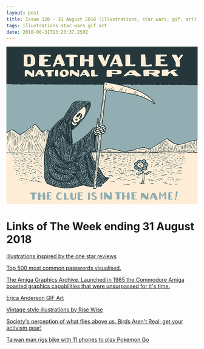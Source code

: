 ```yaml
---
layout: post
title: Issue 120 - 31 August 2018 (illustrations, star wars, gif, art)
tags: illustrations star wars gif art
date: 2018-08-31T13:23:37.250Z
---
```

![Illustrations inspired by the one star reviews](/assets/uploads/issue-120.png "Illustrations inspired by the one star reviews")

# Links of The Week ending 31 August 2018

<a href="https://www.topic.com/too-hot-too-crowded-needs-more-vending-machines" title="Illustrations inspired by the one star reviews" target="_blank" alt="Illustrations inspired by the one star reviews">Illustrations inspired by the one star reviews</a>

<a href="https://informationisbeautiful.net/visualizations/top-500-passwords-visualized/" title="Top 500 most common passwords visualised." target="_blank" alt="Top 500 most common passwords visualised.">Top 500 most common passwords visualised.</a>

<a href="http://amiga.lychesis.net/" title="The Amiga Graphics Archive" alt="The Amiga Graphics Archive" target="_blank">The Amiga Graphics Archive. Launched in 1985 the Commodore Amiga boasted graphics capabilities that were unsurpassed for it's time.</a>

<a href="https://www.instagram.com/ericaofanderson/" title="Erica Anderson GIF Art" alt="Erica Anderson GIF Art" target="_blank">Erica Anderson GIF Art</a>

<a href="https://www.instagram.com/rise_wise/?hl=en" title="Rise Wise" alt="Rise Wise" target="_blank">Vintage style illustrations by Rise Wise</a>

<a href="https://birdsarentreal.com/" title="Birds aren't real" alt="Birds aren't real" target="_blank">Society's perception of what flies above us. Birds Aren't Real; 
get your activism gear!</a>

<a href="https://www.bbc.com/news/world-asia-45132817" title="Taiwan man rigs bike with 11 phones to play Pokemon Go" target="_blank" alt="Taiwan man rigs bike with 11 phones to play Pokemon Go">Taiwan man rigs bike with 11 phones to play Pokemon Go</a>